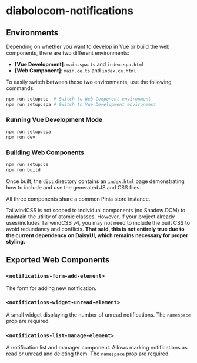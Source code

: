 # diabolocom-notifications

## Environments
Depending on whether you want to develop in Vue or build the web components, there are two different environments:
- **[Vue Development]**: `main.spa.ts` and `index.spa.html`
- **[Web Component]**: `main.ce.ts` and `index.ce.html`

To easily switch between these two environments, use the following commands:

```sh
npm run setup:ce  # Switch to Web Component environment
npm run setup:spa # Switch to Vue Development environment
```

### Running Vue Development Mode
```sh
npm run setup:spa
npm run dev
```

### Building Web Components
```sh
npm run setup:ce
npm run build
```

Once built, the `dist` directory contains an `index.html` page demonstrating how to include and use the generated JS and CSS files.

All three components share a common Pinia store instance.

TailwindCSS is not scoped to individual components (no Shadow DOM) to maintain the utility of atomic classes. However, if your project already uses/includes TailwindCSS v4, you may not need to include the built CSS to avoid redundancy and conflicts. **That said, this is not entirely true due to the current dependency on DaisyUI, which remains necessary for proper styling.**

## Exported Web Components

### `<notifications-form-add-element>`
The form for adding new notification.

### `<notifications-widget-unread-element>`
A small widget displaying the number of unread notifications.
The `namespace` prop are required.

### `<notifications-list-manage-element>`
A notification list and manager component. Allows marking notifications as read or unread and deleting them.
The `namespace` prop are required.

